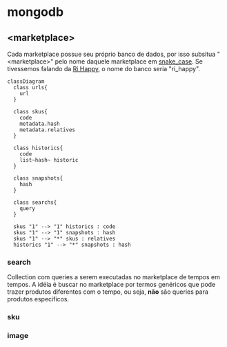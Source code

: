 # mongodb

## \<marketplace>
Cada marketplace possue seu próprio banco de dados, por isso subsitua "\<marketplace>" pelo nome daquele marketplace em [snake_case](https://en.wikipedia.org/wiki/Snake_case). Se tivessemos falando da [Ri Happy](https://www.rihappy.com.br/), o nome do banco seria "ri_happy".  

```mermaid
classDiagram
  class urls{
    url
  }
  
  class skus{
    code
    metadata.hash
    metadata.relatives
  }

  class historics{
    code
    list~hash~ historic
  }

  class snapshots{
    hash
  }
  
  class searchs{
    query
  }
  
  skus "1" --> "1" historics : code
  skus "1" --> "1" snapshots : hash
  skus "1" --> "*" skus : relatives
  historics "1" --> "*" snapshots : hash
```

### search
Collection com queries a serem executadas no marketplace de tempos em tempos. A idéia é buscar no marketplace por termos genéricos que pode trazer produtos diferentes com o tempo, ou seja, **não** são queries para produtos específicos.  

### sku

### image

